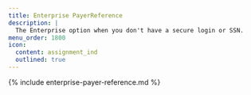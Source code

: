 ```yaml
---
title: Enterprise PayerReference
description: |
  The Enterprise option when you don't have a secure login or SSN.
menu_order: 1800
icon:
  content: assignment_ind
  outlined: true
---
```


{% include enterprise-payer-reference.md %}
